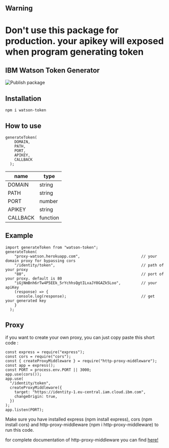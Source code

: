 
## Warning

Don't use this package for production. your apikey will exposed when program generating token
=======
## IBM Watson Token Generator

![Publish package](https://github.com/saifulriza/watson-token/workflows/Publish%20package/badge.svg?branch=main)


## Installation

```
npm i watson-token
```

## How to use

```
generateToken(
    DOMAIN,
    PATH,
    PORT,
    APIKEY,
    CALLBACK
  );
```

| name     | type     |
| -------- | -------- |
| DOMAIN   | string   |
| PATH     | string   |
| PORT     | number   |
| APIKEY   | string   |
| CALLBACK | function |

## Example

```
import generateToken from "watson-token";
generateToken(
    "proxy-watson.herokuapp.com",                           // your domain proxy for bypassing cors
    "/identity/token",                                      // path of your proxy
    "80",                                                   // port of your proxy. default is 80
    "iGjNmBnh6rTw4P5EEk_5rYchhsQgtILxaJY0GAZk5Loo",         // your apiKey
    (response) => {
     console.log(response);                                 // get your generated key
    }
  );
```

## Proxy

if you want to create your own proxy, you can just copy paste this short code :

```
const express = require("express");
const cors = require("cors");
const { createProxyMiddleware } = require("http-proxy-middleware");
const app = express();
const PORT = process.env.PORT || 3000;
app.use(cors());
app.use(
  "/identity/token",
  createProxyMiddleware({
    target: "https://identity-1.eu-central.iam.cloud.ibm.com",
    changeOrigin: true,
  })
);
app.listen(PORT);
```


Make sure you have installed express (npm install express), cors (npm install cors) and http-proxy-middleware (npm i http-proxy-middleware) to run this code.

for complete documentation of http-proxy-middleware you can find [here!](https://github.com/chimurai/http-proxy-middleware#readme)

